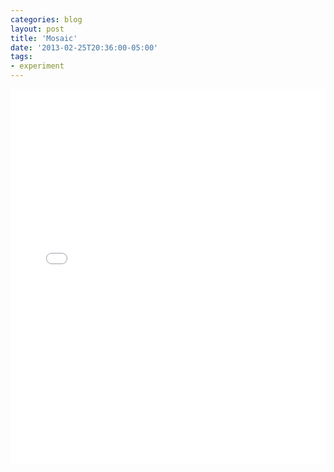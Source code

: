 ```yaml
---
categories: blog
layout: post
title: 'Mosaic'
date: '2013-02-25T20:36:00-05:00'
tags: 
- experiment
---
```


<p>
	<iframe width="100%" height="600" scrolling="no" frameborder="no" src="{{ '/lab/mosaic/' | prepend: site.github.url }}"></iframe>
</p>